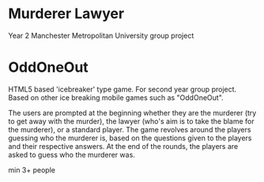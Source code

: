 # Murderer Lawyer 
Year 2 Manchester Metropolitan University group project 

# OddOneOut
HTML5 based 'icebreaker' type game. For second year group project. Based on other ice breaking mobile games such as "OddOneOut". 

The users are prompted at the beginning whether they are the murderer (try to get away with the murder), the lawyer (who's aim is to take the blame for the murderer), or a standard player. The game revolves around the players guessing who the murderer is, based on the questions given to the players and their respective answers. At the end of the rounds, the players are asked to guess who the murderer was. 

min 3+ people

